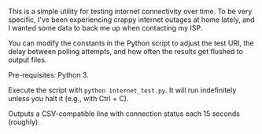 This is a simple utility for testing internet connectivity over time. To be very specific, I've been experiencing crappy internet outages at home lately, and I wanted some data to back me up when contacting my ISP.

You can modify the constants in the Python script to adjust the test URI, the delay between polling attempts, and how often the results get flushed to output files.

Pre-requisites: Python 3.

Execute the script with `python internet_test.py`. It will run indefinitely unless you halt it (e.g., with Ctrl + C).

Outputs a CSV-compatible line with connection status each 15 seconds (roughly).
